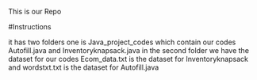 This is our Repo


#Instructions


it has two folders one is Java_project_codes which contain our codes Autofill.java and Inventoryknapsack.java
in the second folder we have the dataset for our codes Ecom_data.txt is the dataset for Inventoryknapsack and wordstxt.txt is the dataset for Autofill.java
